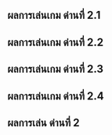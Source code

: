 ## ผลการเล่นเกม ด่านที่ 2.1


## ผลการเล่นเกม ด่านที่ 2.2


## ผลการเล่นเกม ด่านที่ 2.3


## ผลการเล่นเกม ด่านที่ 2.4


## ผลการเล่น ด่านที่ 2
